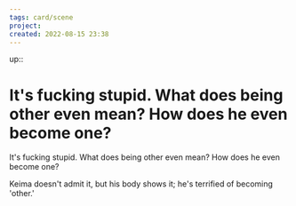 ```yaml
---
tags: card/scene
project: 
created: 2022-08-15 23:38
---
```

up:: 
# It's fucking stupid. What does being other even mean? How does he even become one?
It's fucking stupid. What does being other even mean? How does he even become one?

Keima doesn't admit it, but his body shows it; he's terrified of becoming 'other.'